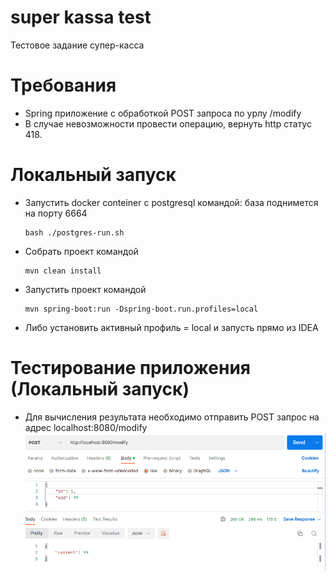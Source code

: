 # super kassa test
Тестовое задание супер-касса

# Требования
- Spring приложение с обработкой POST запроса по урлу /modify
- В случае невозможности провести операцию, вернуть http статус 418.

# Локальный запуск
- Запустить docker conteiner с postgresql командой: база поднимется на порту 6664

      bash ./postgres-run.sh

- Собрать проект командой

      mvn clean install

- Запустить проект командой

      mvn spring-boot:run -Dspring-boot.run.profiles=local

- Либо установить активный профиль = local и запусть прямо из IDEA

# Тестирование приложения (Локальный запуск)
- Для вычисления результата необходимо отправить POST запрос на адрес localhost:8080/modify
  ![alt text](images/super-kassa-modify.png)

